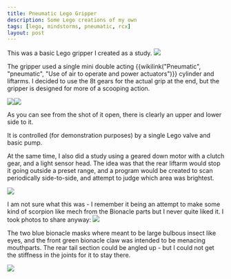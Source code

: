 ```yaml
---
title: Pneumatic Lego Gripper
description: Some Lego creations of my own
tags: [lego, mindstorms, pneumatic, rcx]
layout: post
---
```

This was a basic Lego gripper I created as a study. <a href="http://orionrobots.co.uk/browseimage226"><img src="http://orionrobots.co.uk/image226" /></a>

The gripper used a single mini double acting {{wikilink("Pneumatic", "pneumatic", "Use of air to operate and power actuators")}} cylinder and liftarms. I decided to use the 8t gears for the actual grip at the end, but the gripper is designed for more of a scooping action.

<a href="http://orionrobots.co.uk/browseimage227"><img src="http://orionrobots.co.uk/image227&amp;thumb=1" /></a><a href="http://orionrobots.co.uk/browseimage228"><img src="http://orionrobots.co.uk/image228&amp;thumb=1" /></a>

As you can see from the shot of it open, there is clearly an upper and lower side to it.

It is controlled (for demonstration purposes) by a single Lego valve and basic pump.

At the same time, I also did a study using a geared down motor with a clutch gear, and a light sensor head. The idea was that the rear liftarm would stop it going outside a preset range, and a program would be created to scan periodically side-to-side, and attempt to judge which area was brightest.

<a href="http://orionrobots.co.uk/browseimage229"><img src="http://orionrobots.co.uk/image229&amp;thumb=1" /></a>

I am not sure what this was - I remember it being an attempt to make some kind of scorpion like mech from the Bionacle parts but I never quite liked it. I took photos to share anyway:
<a href="http://orionrobots.co.uk/browseimage230"><img src="http://orionrobots.co.uk/image230&amp;thumb=1" /></a>

The two blue bionacle masks where meant to be large bulbous insect like eyes, and the front green bionacle claw was intended to be menacing mouthparts. The rear tail section could be angled up - but I could not get the stiffness in the joints for it to stay there.

<a href="http://orionrobots.co.uk/browseimage231"><img src="http://orionrobots.co.uk/image231&amp;thumb=1" /></a>
